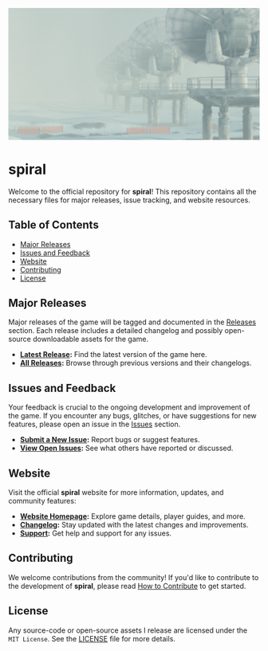 ![spiral banner](banner.png)

# spiral

Welcome to the official repository for **spiral**! This repository contains all the necessary files for major releases, issue tracking, and website resources.

## Table of Contents

- [Major Releases](#major-releases)
- [Issues and Feedback](#issues-and-feedback)
- [Website](#website)
- [Contributing](#contributing)
- [License](#license)

## Major Releases

Major releases of the game will be tagged and documented in the [Releases](https://github.com/ftnick/spiral/releases) section. Each release includes a detailed changelog and possibly open-source downloadable assets for the game.

- **[Latest Release](https://github.com/ftnick/spiral/releases/latest):** Find the latest version of the game here.
- **[All Releases](https://github.com/ftnick/spiral/releases):** Browse through previous versions and their changelogs.

## Issues and Feedback

Your feedback is crucial to the ongoing development and improvement of the game. If you encounter any bugs, glitches, or have suggestions for new features, please open an issue in the [Issues](https://github.com/ftnick/spiral/issues) section.

- **[Submit a New Issue](https://github.com/ftnick/spiral/issues/new):** Report bugs or suggest features.
- **[View Open Issues](https://github.com/ftnick/spiral/issues):** See what others have reported or discussed.

## Website

Visit the official **spiral** website for more information, updates, and community features:

- **[Website Homepage](https://spiral.ftnick.xyz):** Explore game details, player guides, and more.
- **[Changelog](https://spiral.ftnick.xyz/changelog):** Stay updated with the latest changes and improvements.
- **[Support](https://spiral.ftnick.xyz/support):** Get help and support for any issues.

## Contributing

We welcome contributions from the community! If you'd like to contribute to the development of **spiral**, please read [How to Contribute](CONTRIBUTING.md) to get started.

## License

Any source-code or open-source assets I release are licensed under the `MIT License`. See the [LICENSE](LICENSE) file for more details.
